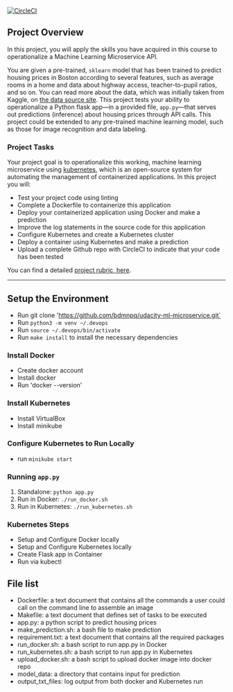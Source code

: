 [![CircleCI](https://circleci.com/gh/CircleCI/udacity-ml-microservice.svg?style=svg)](https://app.circleci.com/pipelines/github/bdmnpq/udacity-ml-microservice)

## Project Overview

In this project, you will apply the skills you have acquired in this course to operationalize a Machine Learning Microservice API. 

You are given a pre-trained, `sklearn` model that has been trained to predict housing prices in Boston according to several features, such as average rooms in a home and data about highway access, teacher-to-pupil ratios, and so on. You can read more about the data, which was initially taken from Kaggle, on [the data source site](https://www.kaggle.com/c/boston-housing). This project tests your ability to operationalize a Python flask app—in a provided file, `app.py`—that serves out predictions (inference) about housing prices through API calls. This project could be extended to any pre-trained machine learning model, such as those for image recognition and data labeling.

### Project Tasks

Your project goal is to operationalize this working, machine learning microservice using [kubernetes](https://kubernetes.io/), which is an open-source system for automating the management of containerized applications. In this project you will:
* Test your project code using linting
* Complete a Dockerfile to containerize this application
* Deploy your containerized application using Docker and make a prediction
* Improve the log statements in the source code for this application
* Configure Kubernetes and create a Kubernetes cluster
* Deploy a container using Kubernetes and make a prediction
* Upload a complete Github repo with CircleCI to indicate that your code has been tested

You can find a detailed [project rubric, here](https://review.udacity.com/#!/rubrics/2576/view).

---

## Setup the Environment
* Run git clone 'https://github.com/bdmnpq/udacity-ml-microservice.git`
* Run `python3 -m venv ~/.devops`
* Run `source ~/.devops/bin/activate`
* Run `make install` to install the necessary dependencies

### Install Docker
* Create docker account
* Install docker
* Run 'docker --version'

### Install Kubernetes
* Install VirtualBox
* Install minikube

### Configure Kubernetes to Run Locally
* run `minikube start`

### Running `app.py`

1. Standalone:  `python app.py`
2. Run in Docker:  `./run_docker.sh`
3. Run in Kubernetes:  `./run_kubernetes.sh`

### Kubernetes Steps

* Setup and Configure Docker locally
* Setup and Configure Kubernetes locally
* Create Flask app in Container
* Run via kubectl

## File list
* Dockerfile: a text document that contains all the commands a user could call on the command line to assemble an image
* Makefile: a text document that defines set of tasks to be executed
* app.py: a python script to predict housing prices
* make_prediction.sh: a bash file to make prediction
* requirement.txt: a text document that contains all the required packages
* run_docker.sh: a bash script to run app.py in Docker
* run_kubernetes.sh: a bash script to run app.py in Kubernetes
* upload_docker.sh: a bash script to upload docker image into docker repo
* model_data: a directory that contains input for prediction
* output_txt_files: log output from both docker and Kubernetes run

